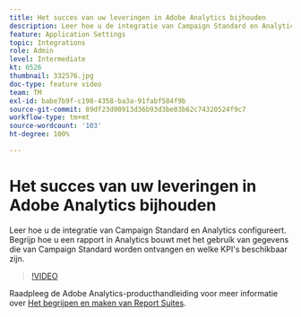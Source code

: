 ```yaml
---
title: Het succes van uw leveringen in Adobe Analytics bijhouden
description: Leer hoe u de integratie van Campaign Standard en Analytics configureert. Begrijp hoe u een rapport in Analytics bouwt met het gebruik van gegevens die van Campaign Standard worden ontvangen en welke KPI's beschikbaar zijn.
feature: Application Settings
topic: Integrations
role: Admin
level: Intermediate
kt: 6526
thumbnail: 332576.jpg
doc-type: feature video
team: TM
exl-id: babe7b9f-c198-4358-ba3a-91fabf584f9b
source-git-commit: 89df23d00913d36b93d3be03b62c74320524f9c7
workflow-type: tm+mt
source-wordcount: '103'
ht-degree: 100%

---
```


# Het succes van uw leveringen in Adobe Analytics bijhouden

Leer hoe u de integratie van Campaign Standard en Analytics configureert. Begrijp hoe u een rapport in Analytics bouwt met het gebruik van gegevens die van Campaign Standard worden ontvangen en welke KPI&#39;s beschikbaar zijn.

>[!VIDEO](https://video.tv.adobe.com/v/332576/?quality=12&learn=on)

Raadpleeg de Adobe Analytics-producthandleiding voor meer informatie over [Het begrijpen en maken van Report Suites](https://experienceleague.adobe.com/docs/analytics-learn/tutorials/intro-to-analytics/analytics-basics/understanding-and-creating-report-suites.html?lang=nl#intro-to-analytics).
